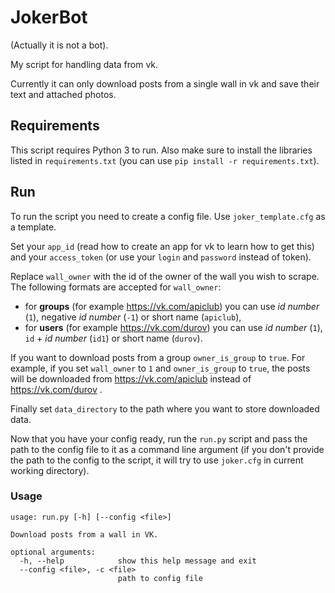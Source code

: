 # JokerBot

(Actually it is not a bot).

My script for handling data from vk.

Currently it can only download posts from a single wall in vk and save their text and attached photos.

## Requirements

This script requires Python 3 to run. Also make sure to install the libraries listed in `requirements.txt` (you can use `pip install -r requirements.txt`).

## Run

To run the script you need to create a config file.
Use `joker_template.cfg` as a template.

Set your `app_id` (read how to create an app for vk to learn how to get this) and your `access_token` (or use your `login` and `password` instead of token).

Replace `wall_owner` with the id of the owner of the wall you wish to scrape.
The following formats are accepted for `wall_owner`:
 - for __groups__ (for example https://vk.com/apiclub) you can use _id number_ (`1`), negative _id number_ (`-1`) or short name (`apiclub`),
 - for __users__ (for example https://vk.com/durov) you can use _id number_ (`1`), `id` + _id number_ (`id1`) or short name (`durov`). 

If you want to download posts from a group `owner_is_group` to `true`. For example, if you set `wall_owner` to `1` and `owner_is_group` to `true`, the posts will be downloaded from https://vk.com/apiclub instead of https://vk.com/durov .

Finally set `data_directory` to the path where you want to store downloaded data.

Now that you have your config ready, run the `run.py` script and pass the path to the config file to it as a command line argument (if you don't provide the path to the config to the script, it will try to use `joker.cfg` in current working directory).

### Usage

```
usage: run.py [-h] [--config <file>]

Download posts from a wall in VK.

optional arguments:
  -h, --help            show this help message and exit
  --config <file>, -c <file>
                        path to config file
```
